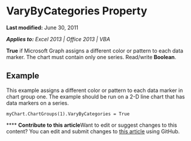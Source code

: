 
# VaryByCategories Property

 **Last modified:** June 30, 2011

 _**Applies to:** Excel 2013 | Office 2013 | VBA_

 **True** if Microsoft Graph assigns a different color or pattern to each data marker. The chart must contain only one series. Read/write **Boolean**.


## Example

This example assigns a different color or pattern to each data marker in chart group one. The example should be run on a 2-D line chart that has data markers on a series.


```
myChart.ChartGroups(1).VaryByCategories = True
```


****   **Contribute to this article**Want to edit or suggest changes to this content? You can edit and submit changes to  [this article](https://github.com/jhershey00/VBA_Excel_Test/OpenXMLCon/articles/e64bd5cb-1dfa-b78a-ee7e-cf3eb7b4a788.md) using GitHub.

